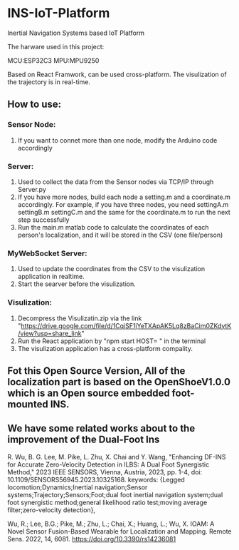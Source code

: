 # INS-IoT-Platform
Inertial Navigation Systems based IoT Platform

The harware used in this project:

MCU:ESP32C3
MPU:MPU9250

Based on React Framwork, can be used cross-platform. The visulization of the trajectory is in real-time.

## How to use:
### Sensor Node:
1. If you want to connet more than one node, modify the Arduino code accordingly

### Server:
1. Used to collect the data from the Sensor nodes via TCP/IP through Server.py
2. If you have more nodes, build each node a setting.m and a coordinate.m accordingly. For example, if you have three nodes, you need settingA.m settingB.m settingC.m and the same for the coordinate.m to run the next step successfully
3. Run the main.m matlab code to calculate the coordinates of each person's localization, and it will be stored in the CSV (one file/person)

### MyWebSocket Server:
1. Used to update the coordinates from the CSV to the visulization application in realtime.
2. Start the searver before the visulization.

### Visulization:
1. Decompress the Visulizatin.zip via the link "https://drive.google.com/file/d/1CqjSF1jYeTXApAK5Lq8zBaCim0ZKdytK/view?usp=share_link"
2. Run the React application by "npm start HOST= " in the terminal
3. The visulization application has a cross-platform compality.

## Fot this Open Source Version, All of the localization part is based on the OpenShoeV1.0.0 which is an Open source embedded foot-mounted INS.
## We have some related works about to the improvement of the Dual-Foot Ins
R. Wu, B. G. Lee, M. Pike, L. Zhu, X. Chai and Y. Wang, "Enhancing DF-INS for Accurate Zero-Velocity Detection in ILBS: A Dual Foot Synergistic Method," 2023 IEEE SENSORS, Vienna, Austria, 2023, pp. 1-4, doi: 10.1109/SENSORS56945.2023.10325168. keywords: {Legged locomotion;Dynamics;Inertial navigation;Sensor systems;Trajectory;Sensors;Foot;dual foot inertial navigation system;dual foot synergistic method;general likelihood ratio test;moving average filter;zero-velocity detection},

Wu, R.; Lee, B.G.; Pike, M.; Zhu, L.; Chai, X.; Huang, L.; Wu, X. IOAM: A Novel Sensor Fusion-Based Wearable for Localization and Mapping. Remote Sens. 2022, 14, 6081. https://doi.org/10.3390/rs14236081
